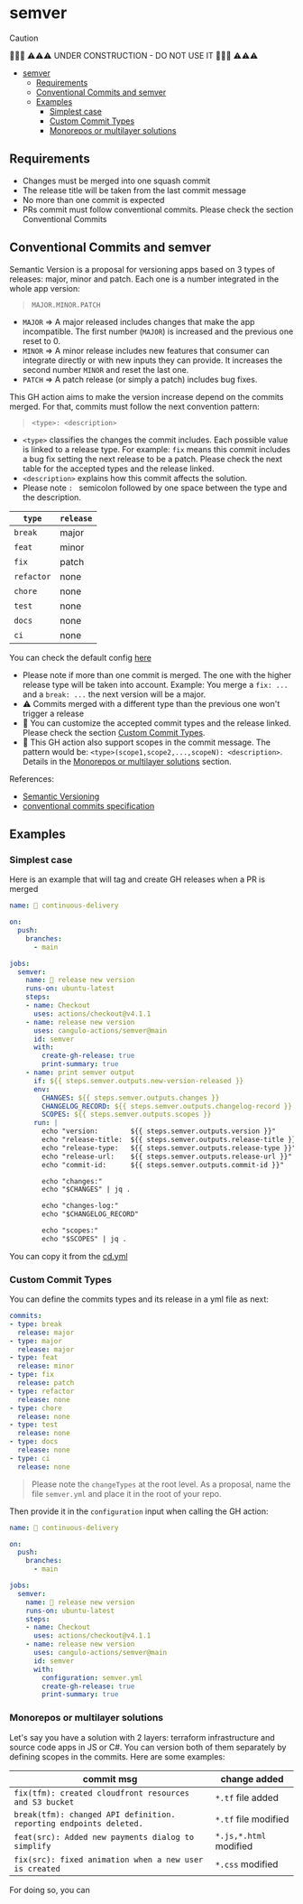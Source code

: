 # semver

> [!CAUTION]
> 🚧🚧🚧 ⚠️⚠️⚠️ UNDER CONSTRUCTION - DO NOT USE IT 🚧🚧🚧 ⚠️⚠️⚠️

- [semver](#semver)
  - [Requirements](#requirements)
  - [Conventional Commits and semver](#conventional-commits-and-semver)
  - [Examples](#examples)
    - [Simplest case](#simplest-case)
    - [Custom Commit Types](#custom-commit-types)
    - [Monorepos or multilayer solutions](#monorepos-or-multilayer-solutions)

## Requirements

- Changes must be merged into one squash commit
- The release title will be taken from the last commit message
- No more than one commit is expected
- PRs commit must follow conventional commits. Please check the section Conventional Commits

## Conventional Commits and semver

Semantic Version is a proposal for versioning apps based on 3 types of releases: major, minor and patch. Each one is a number integrated in the whole app version:

> `MAJOR.MINOR.PATCH`

- `MAJOR` => A major released includes changes that make the app incompatible. The first number (`MAJOR`) is increased and the previous one reset to 0.
- `MINOR` => A minor release includes new features that consumer can integrate directly or with new inputs they can provide. It increases the second number `MINOR` and reset the last one.
- `PATCH` => A patch release (or simply a patch) includes bug fixes.

This GH action aims to make the version increase depend on the commits merged. For that, commits must follow the next convention pattern:

> `<type>: <description>`

- `<type>` classifies the changes the commit includes. Each possible value is linked to a release type. For example: `fix` means this commit includes a bug fix setting the next release to be a patch. Please check the next table for the accepted types and the release linked.
- `<description>` explains how this commit affects the solution.
- Please note `: ` semicolon followed by one space between the type and the description.

| `type`     | `release` |
| ---------- | --------- |
| `break`    | major     |
| `feat`     | minor     |
| `fix`      | patch     |
| `refactor` | none      |
| `chore`    | none      |
| `test`     | none      |
| `docs`     | none      |
| `ci`       | none      |

You can check the default config [here](default-config.yml)

- Please note if more than one commit is merged. The one with the higher release type will be taken into account. Example: You merge a `fix: ...` and a `break: ...` the next version will be a major.
- ⚠️ Commits merged with a different type than the previous one won't trigger a release
- 📑 You can customize the accepted commit types and the release linked. Please check the section [Custom Commit Types](#custom-commit-types).
- 🔭 This GH action also support scopes in the commit message. The pattern would be: `<type>(scope1,scope2,...,scopeN): <description>`. Details in the [Monorepos or multilayer solutions](#monorepos-or-multilayer-solutions) section.

References:

- [Semantic Versioning](https://semver.org)
- [conventional commits specification](https://www.conventionalcommits.org/en/v1.0.0/#summary)

## Examples

### Simplest case

Here is an example that will tag and create GH releases when a PR is merged

```yml
name: 🚀 continuous-delivery

on:
  push:
    branches:
      - main

jobs:
  semver:
    name: 🚀 release new version
    runs-on: ubuntu-latest
    steps:
    - name: Checkout
      uses: actions/checkout@v4.1.1
    - name: release new version
      uses: cangulo-actions/semver@main
      id: semver
      with:
        create-gh-release: true
        print-summary: true
    - name: print semver output
      if: ${{ steps.semver.outputs.new-version-released }}
      env:
        CHANGES: ${{ steps.semver.outputs.changes }}
        CHANGELOG_RECORD: ${{ steps.semver.outputs.changelog-record }}
        SCOPES: ${{ steps.semver.outputs.scopes }}
      run: |
        echo "version:        ${{ steps.semver.outputs.version }}"
        echo "release-title:  ${{ steps.semver.outputs.release-title }}"
        echo "release-type:   ${{ steps.semver.outputs.release-type }}"
        echo "release-url:    ${{ steps.semver.outputs.release-url }}"
        echo "commit-id:      ${{ steps.semver.outputs.commit-id }}"

        echo "changes:"
        echo "$CHANGES" | jq .

        echo "changes-log:"
        echo "$CHANGELOG_RECORD"

        echo "scopes:"
        echo "$SCOPES" | jq .
```

You can copy it from the [cd.yml](.github/workflows/cd.yml)

### Custom Commit Types

You can define the commits types and its release in a yml file as next:

```yml
commits:
- type: break
  release: major
- type: major
  release: major
- type: feat
  release: minor
- type: fix
  release: patch
- type: refactor
  release: none
- type: chore
  release: none
- type: test
  release: none
- type: docs
  release: none
- type: ci
  release: none
```

> Please note the `changeTypes` at the root level.
> As a proposal, name the file `semver.yml` and place it in the root of your repo.

Then provide it in the `configuration` input when calling the GH action:

```yml
name: 🚀 continuous-delivery

on:
  push:
    branches:
      - main

jobs:
  semver:
    name: 🚀 release new version
    runs-on: ubuntu-latest
    steps:
    - name: Checkout
      uses: actions/checkout@v4.1.1
    - name: release new version
      uses: cangulo-actions/semver@main
      id: semver
      with:
        configuration: semver.yml
        create-gh-release: true
        print-summary: true
```

### Monorepos or multilayer solutions

Let's say you have a solution with 2 layers: terraform infrastructure and source code apps in JS or C#. You can version both of them separately by defining scopes in the commits. Here are some examples:

| commit msg                                                         | change added           |
| ------------------------------------------------------------------ | ---------------------- |
| `fix(tfm): created cloudfront resources and S3 bucket`             | `*.tf` file added      |
| `break(tfm): changed API definition. reporting endpoints deleted.` | `*.tf` file modified   |
| `feat(src): Added new payments dialog to simplify`                 | `*.js,*.html` modified |
| `fix(src): fixed animation when a new user is created`             | `*.css` modified       |

For doing so, you can 
